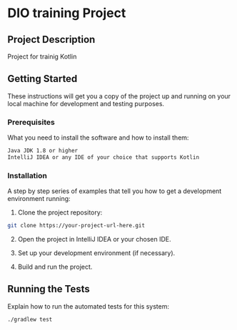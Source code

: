 # DIO training Project

## Project Description
Project for trainig Kotlin

## Getting Started

These instructions will get you a copy of the project up and running on your local machine for development and testing purposes.

### Prerequisites

What you need to install the software and how to install them:

```bash
Java JDK 1.8 or higher
IntelliJ IDEA or any IDE of your choice that supports Kotlin
```

### Installation

A step by step series of examples that tell you how to get a development environment running:

1. Clone the project repository:

```bash
git clone https://your-project-url-here.git
```

2. Open the project in IntelliJ IDEA or your chosen IDE.

3. Set up your development environment (if necessary).

4. Build and run the project.

## Running the Tests

Explain how to run the automated tests for this system:

```bash
./gradlew test
```
